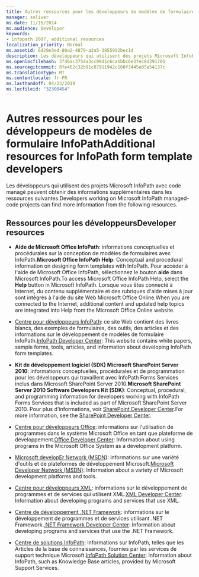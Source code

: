 ```yaml
---
title: Autres ressources pour les développeurs de modèles de formulaire InfoPath
manager: soliver
ms.date: 11/16/2014
ms.audience: Developer
keywords:
- infopath 2007, additional resources
localization_priority: Normal
ms.assetid: 6d29e3ed-80a2-4879-a2a5-3855992bec1d
description: Les développeurs qui utilisent des projets Microsoft InfoPath avec code managé peuvent obtenir des informations supplémentaires dans les ressources suivantes.
ms.openlocfilehash: 3f46ac3754a3cc09d1c6cabbbc6e2fec8d391701
ms.sourcegitcommit: 8fe462c32b91c87911942c188f3445e85a54137c
ms.translationtype: MT
ms.contentlocale: fr-FR
ms.lasthandoff: 04/23/2019
ms.locfileid: "32300454"
---
```

# <a name="additional-resources-for-infopath-form-template-developers"></a><span data-ttu-id="3d44a-104">Autres ressources pour les développeurs de modèles de formulaire InfoPath</span><span class="sxs-lookup"><span data-stu-id="3d44a-104">Additional resources for InfoPath form template developers</span></span>

<span data-ttu-id="3d44a-105">Les développeurs qui utilisent des projets Microsoft InfoPath avec code managé peuvent obtenir des informations supplémentaires dans les ressources suivantes.</span><span class="sxs-lookup"><span data-stu-id="3d44a-105">Developers working on Microsoft InfoPath managed-code projects can find more information from the following resources.</span></span>
  
## <a name="developer-resources"></a><span data-ttu-id="3d44a-106">Ressources pour les développeurs</span><span class="sxs-lookup"><span data-stu-id="3d44a-106">Developer resources</span></span>

- <span data-ttu-id="3d44a-107">**Aide de Microsoft Office InfoPath**: informations conceptuelles et procédurales sur la conception de modèles de formulaires avec InfoPath.</span><span class="sxs-lookup"><span data-stu-id="3d44a-107">**Microsoft Office InfoPath Help**: Conceptual and procedural information on designing form templates with InfoPath.</span></span> <span data-ttu-id="3d44a-108">Pour accéder à l'aide de Microsoft Office InfoPath, sélectionnez le bouton **aide** dans Microsoft InfoPath.</span><span class="sxs-lookup"><span data-stu-id="3d44a-108">To access Microsoft Office InfoPath Help, select the **Help** button in Microsoft InfoPath.</span></span> <span data-ttu-id="3d44a-109">Lorsque vous êtes connecté à Internet, du contenu supplémentaire et des rubriques d'aide mises à jour sont intégrés à l'aide du site Web Microsoft Office Online.</span><span class="sxs-lookup"><span data-stu-id="3d44a-109">When you are connected to the Internet, additional content and updated help topics are integrated into Help from the Microsoft Office Online website.</span></span> 
    
- <span data-ttu-id="3d44a-110">[Centre pour développeurs InfoPath](https://go.microsoft.com/fwlink?LinkID=11689): ce site Web contient des livres blancs, des exemples de formulaires, des outils, des articles et des informations sur le développement de modèles de formulaire InfoPath.</span><span class="sxs-lookup"><span data-stu-id="3d44a-110">[InfoPath Developer Center](https://go.microsoft.com/fwlink?LinkID=11689): This website contains white papers, sample forms, tools, articles, and information about developing InfoPath form templates.</span></span>
    
- <span data-ttu-id="3d44a-111">**Kit de développement logiciel (SDK) Microsoft SharePoint Server 2010**: informations conceptuelles, procédurales et de programmation pour les développeurs qui travaillent avec InfoPath Forms Services inclus dans Microsoft SharePoint Server 2010.</span><span class="sxs-lookup"><span data-stu-id="3d44a-111">**Microsoft SharePoint Server 2010 Software Developers Kit (SDK)**: Conceptual, procedural, and programming information for developers working with InfoPath Forms Services that is included as part of Microsoft SharePoint Server 2010.</span></span> <span data-ttu-id="3d44a-112">Pour plus d'informations, voir [SharePoint Developer Center](https://msdn.microsoft.com/sharepoint/default.aspx).</span><span class="sxs-lookup"><span data-stu-id="3d44a-112">For more information, see the [SharePoint Developer Center](https://msdn.microsoft.com/sharepoint/default.aspx).</span></span>
    
- <span data-ttu-id="3d44a-113">[Centre pour développeurs Office](https://go.microsoft.com/fwlink?LinkID=27128): informations sur l'utilisation de programmes dans le système Microsoft Office en tant que plateforme de développement.</span><span class="sxs-lookup"><span data-stu-id="3d44a-113">[Office Developer Center](https://go.microsoft.com/fwlink?LinkID=27128): Information about using programs in the Microsoft Office System as a development platform.</span></span> 
    
- <span data-ttu-id="3d44a-114">[Microsoft developEr Network (MSDN)](https://go.microsoft.com/fwlink?LinkId=61826): informations sur une variété d'outils et de plateformes de développement Microsoft.</span><span class="sxs-lookup"><span data-stu-id="3d44a-114">[Microsoft Developer Network (MSDN)](https://go.microsoft.com/fwlink?LinkId=61826): Information about a variety of Microsoft development platforms and tools.</span></span>
    
- <span data-ttu-id="3d44a-115">[Centre pour développeurs XML](https://go.microsoft.com/fwlink/?LinkId=61827): informations sur le développement de programmes et de services qui utilisent XML.</span><span class="sxs-lookup"><span data-stu-id="3d44a-115">[XML Developer Center](https://go.microsoft.com/fwlink/?LinkId=61827): Information about developing programs and services that use XML.</span></span>
    
- <span data-ttu-id="3d44a-116">[Centre de développement .NET Framework](https://go.microsoft.com/fwlink/?LinkId=61829): informations sur le développement de programmes et de services utilisant .NET Framework.</span><span class="sxs-lookup"><span data-stu-id="3d44a-116">[.NET Framework Developer Center](https://go.microsoft.com/fwlink/?LinkId=61829): Information about developing programs and services that use the .NET Framework.</span></span>
    
- <span data-ttu-id="3d44a-117">[Centre de solutions InfoPath](https://support.microsoft.com/ph/11303): informations sur InfoPath, telles que les Articles de la base de connaissances, fournies par les services de support technique Microsoft.</span><span class="sxs-lookup"><span data-stu-id="3d44a-117">[InfoPath Solution Center](https://support.microsoft.com/ph/11303): Information about InfoPath, such as Knowledge Base articles, provided by Microsoft Support Services.</span></span>
    

